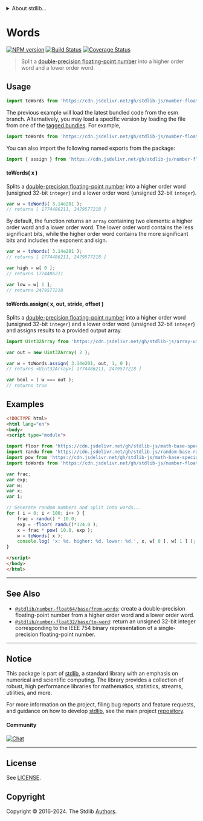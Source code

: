 <!--

@license Apache-2.0

Copyright (c) 2018 The Stdlib Authors.

Licensed under the Apache License, Version 2.0 (the "License");
you may not use this file except in compliance with the License.
You may obtain a copy of the License at

   http://www.apache.org/licenses/LICENSE-2.0

Unless required by applicable law or agreed to in writing, software
distributed under the License is distributed on an "AS IS" BASIS,
WITHOUT WARRANTIES OR CONDITIONS OF ANY KIND, either express or implied.
See the License for the specific language governing permissions and
limitations under the License.

-->


<details>
  <summary>
    About stdlib...
  </summary>
  <p>We believe in a future in which the web is a preferred environment for numerical computation. To help realize this future, we've built stdlib. stdlib is a standard library, with an emphasis on numerical and scientific computation, written in JavaScript (and C) for execution in browsers and in Node.js.</p>
  <p>The library is fully decomposable, being architected in such a way that you can swap out and mix and match APIs and functionality to cater to your exact preferences and use cases.</p>
  <p>When you use stdlib, you can be absolutely certain that you are using the most thorough, rigorous, well-written, studied, documented, tested, measured, and high-quality code out there.</p>
  <p>To join us in bringing numerical computing to the web, get started by checking us out on <a href="https://github.com/stdlib-js/stdlib">GitHub</a>, and please consider <a href="https://opencollective.com/stdlib">financially supporting stdlib</a>. We greatly appreciate your continued support!</p>
</details>

# Words

[![NPM version][npm-image]][npm-url] [![Build Status][test-image]][test-url] [![Coverage Status][coverage-image]][coverage-url] <!-- [![dependencies][dependencies-image]][dependencies-url] -->

> Split a [double-precision floating-point number][ieee754] into a higher order word and a lower order word.



<section class="usage">

## Usage

```javascript
import toWords from 'https://cdn.jsdelivr.net/gh/stdlib-js/number-float64-base-to-words@esm/index.mjs';
```
The previous example will load the latest bundled code from the esm branch. Alternatively, you may load a specific version by loading the file from one of the [tagged bundles](https://github.com/stdlib-js/number-float64-base-to-words/tags). For example,

```javascript
import toWords from 'https://cdn.jsdelivr.net/gh/stdlib-js/number-float64-base-to-words@v0.2.0-esm/index.mjs';
```

You can also import the following named exports from the package:

```javascript
import { assign } from 'https://cdn.jsdelivr.net/gh/stdlib-js/number-float64-base-to-words@esm/index.mjs';
```

#### toWords( x )

Splits a [double-precision floating-point number][ieee754] into a higher order word (unsigned 32-bit `integer`) and a lower order word (unsigned 32-bit `integer`).

```javascript
var w = toWords( 3.14e201 );
// returns [ 1774486211, 2479577218 ]
```

By default, the function returns an `array` containing two elements: a higher order word and a lower order word. The lower order word contains the less significant bits, while the higher order word contains the more significant bits and includes the exponent and sign.

```javascript
var w = toWords( 3.14e201 );
// returns [ 1774486211, 2479577218 ]

var high = w[ 0 ];
// returns 1774486211

var low = w[ 1 ];
// returns 2479577218
```

#### toWords.assign( x, out, stride, offset )

Splits a [double-precision floating-point number][ieee754] into a higher order word (unsigned 32-bit `integer`) and a lower order word (unsigned 32-bit `integer`) and assigns results to a provided output array.

```javascript
import Uint32Array from 'https://cdn.jsdelivr.net/gh/stdlib-js/array-uint32@esm/index.mjs';

var out = new Uint32Array( 2 );

var w = toWords.assign( 3.14e201, out, 1, 0 );
// returns <Uint32Array>[ 1774486211, 2479577218 ]

var bool = ( w === out );
// returns true
```

</section>

<!-- /.usage -->

<section class="examples">

## Examples

<!-- eslint no-undef: "error" -->

```html
<!DOCTYPE html>
<html lang="en">
<body>
<script type="module">

import floor from 'https://cdn.jsdelivr.net/gh/stdlib-js/math-base-special-floor@esm/index.mjs';
import randu from 'https://cdn.jsdelivr.net/gh/stdlib-js/random-base-randu@esm/index.mjs';
import pow from 'https://cdn.jsdelivr.net/gh/stdlib-js/math-base-special-pow@esm/index.mjs';
import toWords from 'https://cdn.jsdelivr.net/gh/stdlib-js/number-float64-base-to-words@esm/index.mjs';

var frac;
var exp;
var w;
var x;
var i;

// Generate random numbers and split into words...
for ( i = 0; i < 100; i++ ) {
    frac = randu() * 10.0;
    exp = -floor( randu()*324.0 );
    x = frac * pow( 10.0, exp );
    w = toWords( x );
    console.log( 'x: %d. higher: %d. lower: %d.', x, w[ 0 ], w[ 1 ] );
}

</script>
</body>
</html>
```

</section>

<!-- /.examples -->

<!-- C interface documentation. -->



<!-- Section for related `stdlib` packages. Do not manually edit this section, as it is automatically populated. -->

<section class="related">

* * *

## See Also

-   <span class="package-name">[`@stdlib/number-float64/base/from-words`][@stdlib/number/float64/base/from-words]</span><span class="delimiter">: </span><span class="description">create a double-precision floating-point number from a higher order word and a lower order word.</span>
-   <span class="package-name">[`@stdlib/number-float32/base/to-word`][@stdlib/number/float32/base/to-word]</span><span class="delimiter">: </span><span class="description">return an unsigned 32-bit integer corresponding to the IEEE 754 binary representation of a single-precision floating-point number.</span>

</section>

<!-- /.related -->

<!-- Section for all links. Make sure to keep an empty line after the `section` element and another before the `/section` close. -->


<section class="main-repo" >

* * *

## Notice

This package is part of [stdlib][stdlib], a standard library with an emphasis on numerical and scientific computing. The library provides a collection of robust, high performance libraries for mathematics, statistics, streams, utilities, and more.

For more information on the project, filing bug reports and feature requests, and guidance on how to develop [stdlib][stdlib], see the main project [repository][stdlib].

#### Community

[![Chat][chat-image]][chat-url]

---

## License

See [LICENSE][stdlib-license].


## Copyright

Copyright &copy; 2016-2024. The Stdlib [Authors][stdlib-authors].

</section>

<!-- /.stdlib -->

<!-- Section for all links. Make sure to keep an empty line after the `section` element and another before the `/section` close. -->

<section class="links">

[npm-image]: http://img.shields.io/npm/v/@stdlib/number-float64-base-to-words.svg
[npm-url]: https://npmjs.org/package/@stdlib/number-float64-base-to-words

[test-image]: https://github.com/stdlib-js/number-float64-base-to-words/actions/workflows/test.yml/badge.svg?branch=v0.2.0
[test-url]: https://github.com/stdlib-js/number-float64-base-to-words/actions/workflows/test.yml?query=branch:v0.2.0

[coverage-image]: https://img.shields.io/codecov/c/github/stdlib-js/number-float64-base-to-words/main.svg
[coverage-url]: https://codecov.io/github/stdlib-js/number-float64-base-to-words?branch=main

<!--

[dependencies-image]: https://img.shields.io/david/stdlib-js/number-float64-base-to-words.svg
[dependencies-url]: https://david-dm.org/stdlib-js/number-float64-base-to-words/main

-->

[chat-image]: https://img.shields.io/gitter/room/stdlib-js/stdlib.svg
[chat-url]: https://app.gitter.im/#/room/#stdlib-js_stdlib:gitter.im

[stdlib]: https://github.com/stdlib-js/stdlib

[stdlib-authors]: https://github.com/stdlib-js/stdlib/graphs/contributors

[umd]: https://github.com/umdjs/umd
[es-module]: https://developer.mozilla.org/en-US/docs/Web/JavaScript/Guide/Modules

[deno-url]: https://github.com/stdlib-js/number-float64-base-to-words/tree/deno
[deno-readme]: https://github.com/stdlib-js/number-float64-base-to-words/blob/deno/README.md
[umd-url]: https://github.com/stdlib-js/number-float64-base-to-words/tree/umd
[umd-readme]: https://github.com/stdlib-js/number-float64-base-to-words/blob/umd/README.md
[esm-url]: https://github.com/stdlib-js/number-float64-base-to-words/tree/esm
[esm-readme]: https://github.com/stdlib-js/number-float64-base-to-words/blob/esm/README.md
[branches-url]: https://github.com/stdlib-js/number-float64-base-to-words/blob/main/branches.md

[stdlib-license]: https://raw.githubusercontent.com/stdlib-js/number-float64-base-to-words/main/LICENSE

[ieee754]: https://en.wikipedia.org/wiki/IEEE_754-1985

<!-- <related-links> -->

[@stdlib/number/float64/base/from-words]: https://github.com/stdlib-js/number-float64-base-from-words/tree/esm

[@stdlib/number/float32/base/to-word]: https://github.com/stdlib-js/number-float32-base-to-word/tree/esm

<!-- </related-links> -->

</section>

<!-- /.links -->
